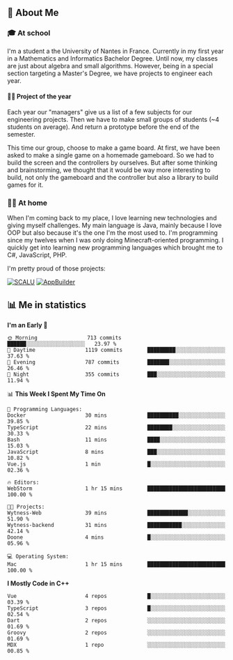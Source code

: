 ## 👀 About Me

### 🎓 At school

I'm a student a the University of Nantes in France. Currently in my first year in a Mathematics and Informatics Bachelor Degree. Until now, my classes are just about algebra and small algorithms. However, being in a special section targeting a Master's Degree, we have projects to engineer each year. 

#### 🔧🔬 Project of the year

Each year our "managers" give us a list of a few subjects for our engineering projects. Then we have to make small groups of students (~4 students on average). And return a prototype before the end of the semester.

This time our group, choose to make a game board. At first, we have been asked to make a single game on a homemade gameboard. So we had to build the screen and the controllers by ourselves. 
But after some thinking and brainstorming, we thought that it would be way more interesting to build, not only the gameboard and the controller but also a library to build games for it.

### 👨‍💻 At home

When I'm coming back to my place, I love learning new technologies and giving myself challenges. My main language is Java, mainly because I love OOP but also because it's the one I'm the most used to. I'm programming since my twelves when I was only doing Minecraft-oriented programming.  I quickly get into learning new programming languages which brought me to C#, JavaScript, PHP. 

I'm pretty proud of those projects:

[![SCALU](https://github-readme-stats.vercel.app/api/pin?username=renardfute&repo=SCALU)](https://github.com/renardfute/scalu)
[![AppBuilder](https://github-readme-stats.vercel.app/api/pin?username=pulsedev2&repo=AppBuilder)](https://github.com/pulsedev2/AppBuilder)

## 📊 Me in statistics
<!--START_SECTION:waka-->
**I'm an Early 🐤** 

```text
🌞 Morning                713 commits         ██████░░░░░░░░░░░░░░░░░░░   23.97 % 
🌆 Daytime                1119 commits        █████████░░░░░░░░░░░░░░░░   37.63 % 
🌃 Evening                787 commits         ███████░░░░░░░░░░░░░░░░░░   26.46 % 
🌙 Night                  355 commits         ███░░░░░░░░░░░░░░░░░░░░░░   11.94 % 
```


📊 **This Week I Spent My Time On** 

```text
💬 Programming Languages: 
Docker                   30 mins             ██████████░░░░░░░░░░░░░░░   39.85 % 
TypeScript               22 mins             ████████░░░░░░░░░░░░░░░░░   30.33 % 
Bash                     11 mins             ████░░░░░░░░░░░░░░░░░░░░░   15.03 % 
JavaScript               8 mins              ███░░░░░░░░░░░░░░░░░░░░░░   10.82 % 
Vue.js                   1 min               █░░░░░░░░░░░░░░░░░░░░░░░░   02.36 % 

🔥 Editors: 
WebStorm                 1 hr 15 mins        █████████████████████████   100.00 % 

🐱‍💻 Projects: 
Wytness-Web              39 mins             █████████████░░░░░░░░░░░░   51.90 % 
Wytness-backend          31 mins             ███████████░░░░░░░░░░░░░░   42.14 % 
Doone                    4 mins              █░░░░░░░░░░░░░░░░░░░░░░░░   05.96 % 

💻 Operating System: 
Mac                      1 hr 15 mins        █████████████████████████   100.00 % 
```

**I Mostly Code in C++** 

```text
Vue                      4 repos             █░░░░░░░░░░░░░░░░░░░░░░░░   03.39 % 
TypeScript               3 repos             █░░░░░░░░░░░░░░░░░░░░░░░░   02.54 % 
Dart                     2 repos             ░░░░░░░░░░░░░░░░░░░░░░░░░   01.69 % 
Groovy                   2 repos             ░░░░░░░░░░░░░░░░░░░░░░░░░   01.69 % 
MDX                      1 repo              ░░░░░░░░░░░░░░░░░░░░░░░░░   00.85 % 
```




<!--END_SECTION:waka-->
